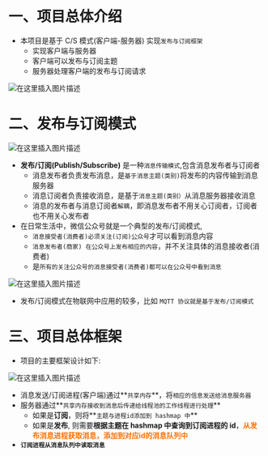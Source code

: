 # 一、项目总体介绍

- 本项目是基于 C/S 模式(客户端-服务器) 实现`发布与订阅框架`
  - 实现客户端与服务器
  - 客户端可以发布与订阅主题
  - 服务器处理客户端的发布与订阅请求

![在这里插入图片描述](https://i-blog.csdnimg.cn/direct/6df1e48b093f49f6b4dd97ca3cfafc8c.png)

# 二、发布与订阅模式

![在这里插入图片描述](https://i-blog.csdnimg.cn/direct/4aa1a4517ee140c3a0a7e0be29736b1e.png)

- **发布/订阅(Publish/Subscribe)** 是一种`消息传输模式`,包含消息发布者与订阅者
  - 消息发布者负责发布消息，是`基于消息主题(类别)`将发布的内容传输到消息服务器
  - 消息订阅者负责接收消息，是基于`消息主题(类别）`从消息服务器接收消息
  - 消息的发布者与消息订阅者`解耦`，即消息发布者不用关心订阅者，订阅者也不用关心发布者
- 在日常生活中，微信公众号就是一个典型的发布/订阅模式,
  - `消息接受者(消费者)必须关注(订阅)公众号`才可以看到消息内容
  - `消息发布者(商家) 在公众号上发布相应的内容`，并不关注具体的消息接收者(消费者)
  - 是`所有的关注公众号的消息接受者(消费者)都可以在公众号中看到消息`

![在这里插入图片描述](https://i-blog.csdnimg.cn/direct/5314cb6a2fea4f5693bee1b5022451af.png)

- 发布/订阅模式在物联网中应用的较多，比如 `MQTT 协议就是基于发布/订阅模式`

# 三、项目总体框架

- 项目的主要框架设计如下:

![在这里插入图片描述](https://i-blog.csdnimg.cn/direct/3ad471f43c414747b382c53ff5a2c0cd.png)

- 消息发送/订阅进程(客户端)通过**`共享内存`**，将`相应的信息发送给消息服务器`
- 服务器通过**`共享内存接收到消息后传递给线程池的工作线程进行处理`**
  - 如果是**订阅**，则将**`主题与进程id添加到 hashmap 中`**
  - 如果是**发布**, 则需要**根据主题在 hashmap 中查询到订阅进程的 id**，<font color="#fd6f01">**从发布消息进程获取消息，添加到对应id的消息队列中**</font>
- **`订阅进程从消息队列中读取消息`**

